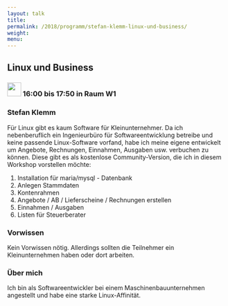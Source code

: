 ```yaml
---
layout: talk
title:
permalink: /2018/programm/stefan-klemm-linux-und-business/
weight:
menu:
---
```

## Linux und Business

### <img height = "32" src="../../../images/workshop.svg"> 16:00 bis 17:50 in Raum W1

### Stefan Klemm

Für Linux gibt es kaum Software für Kleinunternehmer. Da ich nebenberuflich ein Ingenieurbüro für Softwareentwicklung betreibe und keine passende Linux-Software vorfand, habe ich meine eigene entwickelt um Angebote, Rechnungen, Einnahmen, Ausgaben usw. verbuchen zu können. Diese gibt es als kostenlose Community-Version, die ich in diesem Workshop vorstellen möchte:
1. Installation für maria/mysql - Datenbank
1. Anlegen Stammdaten
1. Kontenrahmen
1. Angebote / AB / Lieferscheine / Rechnungen erstellen
1. Einnahmen / Ausgaben
1. Listen für Steuerberater

### Vorwissen

Kein Vorwissen nötig. Allerdings sollten die Teilnehmer ein Kleinunternehmen haben oder dort arbeiten.

### Über mich

Ich bin als Softwareentwickler bei einem Maschinenbauunternehmen angestellt und habe eine starke Linux-Affinität.

